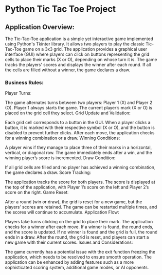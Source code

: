 # Python Tic Tac Toe Project

## Application Overview:

The Tic-Tac-Toe application is a simple yet interactive game implemented using Python's Tkinter library. It allows two players to play the classic Tic-Tac-Toe game on a 3x3 grid. The application provides a graphical user interface (GUI) where players can click on buttons representing the grid cells to place their marks (X or O), depending on whose turn it is. The game tracks the players' scores and displays the winner after each round. If all the cells are filled without a winner, the game declares a draw.

### Business Rules:

Player Turns:

The game alternates turns between two players: Player 1 (X) and Player 2 (O). Player 1 always starts the game.
The current player’s mark (X or O) is placed on the grid cell they select.
Grid Update and Validation:

Each grid cell corresponds to a button in the GUI. When a player clicks a button, it is marked with their respective symbol (X or O), and the button is disabled to prevent further clicks.
After each move, the application checks for a winning combination or a draw.
Winning Conditions:

A player wins if they manage to place three of their marks in a horizontal, vertical, or diagonal row.
The game immediately ends after a win, and the winning player’s score is incremented.
Draw Condition:

If all grid cells are filled and no player has achieved a winning combination, the game declares a draw.
Score Tracking:

The application tracks the score for both players. The score is displayed at the top of the application, with Player 1’s score on the left and Player 2’s score on the right.
Game Reset:

After a round (win or draw), the grid is reset for a new game, but the players' scores are retained.
The game can be restarted multiple times, and the scores will continue to accumulate.
Application Flow:

Players take turns clicking on the grid to place their mark.
The application checks for a winner after each move. If a winner is found, the round ends, and the score is updated.
If no winner is found and the grid is full, the round ends in a draw.
After the round, the grid is reset, and players can start a new game with their current scores.
Issues and Considerations:

The game currently has a potential issue with the exit function freezing the application, which needs to be resolved to ensure smooth operation.
The application can be enhanced by adding features such as a more sophisticated scoring system, additional game modes, or AI opponents.
